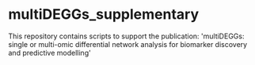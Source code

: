 # multiDEGGs_supplementary
This repository contains scripts to support the publication: 'multiDEGGs: single or multi-omic differential network analysis for biomarker discovery and predictive modelling'
